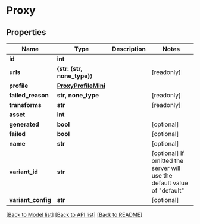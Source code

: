# Proxy


## Properties
Name | Type | Description | Notes
------------ | ------------- | ------------- | -------------
**id** | **int** |  | 
**urls** | **{str: (str, none_type)}** |  | [readonly] 
**profile** | [**ProxyProfileMini**](ProxyProfileMini.md) |  | 
**failed_reason** | **str, none_type** |  | [readonly] 
**transforms** | **str** |  | [readonly] 
**asset** | **int** |  | 
**generated** | **bool** |  | [optional] 
**failed** | **bool** |  | [optional] 
**name** | **str** |  | [optional] 
**variant_id** | **str** |  | [optional]  if omitted the server will use the default value of "default"
**variant_config** | **str** |  | [optional] 

[[Back to Model list]](../#documentation-for-models) [[Back to API list]](../#documentation-for-api-endpoints) [[Back to README]](../)


